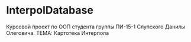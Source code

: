 # InterpolDatabase


Курсовой проект по ООП студента группы ПИ-15-1 Слупского Данилы Олеговича. 
ТЕМА: Картотека Интерпола
